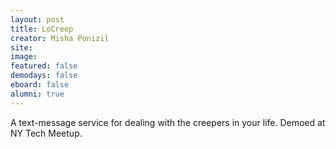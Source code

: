 ```yaml
---
layout: post
title: LoCreep
creator: Misha Ponizil
site:
image:
featured: false
demodays: false
eboard: false
alumni: true
---
```

A text-message service for dealing with the creepers in your life. Demoed at NY Tech Meetup.